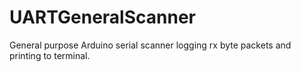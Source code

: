 # UARTGeneralScanner
General purpose Arduino serial scanner logging rx byte packets and printing to terminal.
